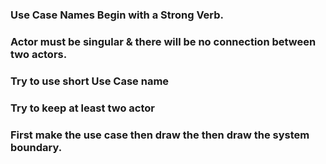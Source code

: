 ### Use Case Names Begin with a Strong Verb.
### Actor must be singular & there will be no connection between two actors.
### Try to use short Use Case name
### Try to keep at least two actor
### First make the use case then draw the then draw the system boundary.
